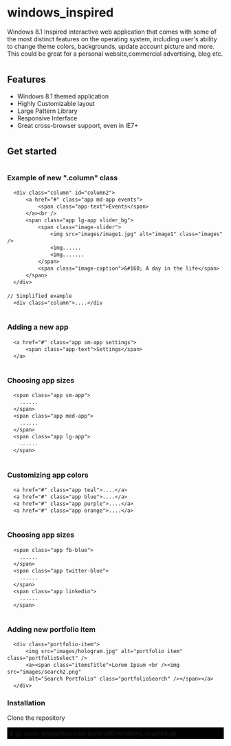 # windows_inspired
Windows 8.1 Inspired interactive web application that comes with some of the most distinct features on the operating system, including user's ability to change theme colors, backgrounds, update account picture and more. This could be great for a personal website,commercial advertising, blog etc.

# <h2>Features</h2>
<ul>
  <li>Windows 8.1 themed application</li>
  <li>Highly Customizable layout</li>
  <li>Large Pattern Library</li>
  <li>Responsive Interface</li>
  <li>Great cross-browser support, even in IE7+</li>
</ul>

# <h2>Get started</h2>

# <h3>Example of new ".column" class </h3>
      <div class="column" id="column2">
          <a href="#" class="app md-app events">
              <span class="app-text">Events</span>                      
          </a><br />
          <span class="app lg-app slider_bg">
              <span class="image-slider">
                  <img src="images/image1.jpg" alt="image1" class="images" />
                  <img......
                  <img.......
              </span>
              <span class="image-caption">&#160; A day in the life</span>
          </span>
      </div>
            
    // Simplified example
      <div class="column">....</div

# <h3>Adding a new app </h3>

      <a href="#" class="app sm-app settings">
          <span class="app-text">Settings</span>                    
      </a>
# <h3>Choosing app sizes </h3>
      <span class="app sm-app">
        ......
      </span>
      <span class="app med-app">
        ......
      </span>
      <span class="app lg-app">
        ......
      </span>
                
# <h3>Customizing app colors </h3>
      <a href="#" class="app teal">....</a>
      <a href="#" class="app blue">....</a>
      <a href="#" class="app purple">....</a>
      <a href="#" class="app orange">....</a>
                
# <h3>Choosing app sizes </h3>
      <span class="app fb-blue">
        ......
      </span>
      <span class="app twitter-blue">
        ......
      </span>
      <span class="app linkedin">
        ......
      </span>

# <h3>Adding new portfolio item </h3>
      <div class="portfolio-item">
          <img src="images/hologram.jpg" alt="portfolio item" class="portfolioSelect" />
          <a><span class="itemsTitle">Lorem Ipsum <br /><img src="images/search2.png"
           alt="Search Portfolio" class="portfolioSearch" /></span></a>
      </div>
<h3>Installation</h3>

Clone the repository

<div style="background: #000; padding: 5px;">$ git clone git@github.com:ipeters90/windows_inspired.git</div>
